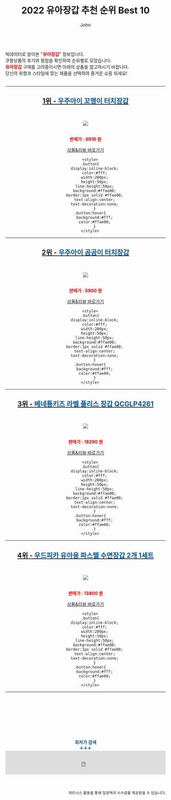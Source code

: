 ﻿---
layout: post
title:  "2022 유아장갑 추천 순위 Best 10"
author: John
categories: [ 출산/육아 ]
tags: [ 유아장갑 ]
image: https://static.coupangcdn.com/image/rs_quotation_api/xvufkqem/9102a238132549649593e5d12c2eb58f.jpg 
description: "2022 유아장갑 추천 순위 Best 10 관련 상품으로 가장 고객 선호도가 높은 제품입니다."
toc: true
toc_sticky: true
---

<br>
빅데이터로 알아본 "<b><font color='#ff0000'>유아장갑</font></b>" 정보입니다.
<br>
쿠팡상품의 후기와 평점을 확인하여 순위별로 모았습니다.
<br>
<b><font color='#ff0000'>유아장갑</font></b>  구매를 고려중이시면 아래의 상품을 참고하시기 바랍니다.
<br>
당신의 취향과 스타일에 맞는 제품을 선택하여 즐거운 쇼핑 되세요!
<br><br>
<hr>
<p>
    
<center><h2><a href="https://link.coupang.com/re/AFFSDP?lptag=AF7307611&pageKey=6079572000&itemId=11262795917&vendorItemId=78539740077&traceid=V0-153-ea3ec80b2d5ea9fe&requestid=20221206223013685119224" target="_blank"><b>1위 - <font color='#01579B'>우주아이 꼬맹이 터치장갑</font></b></a></h2><br>

<a href="https://link.coupang.com/re/AFFSDP?lptag=AF7307611&pageKey=6079572000&itemId=11262795917&vendorItemId=78539740077&traceid=V0-153-ea3ec80b2d5ea9fe&requestid=20221206223013685119224" target="_blank"><img src="https://static.coupangcdn.com/image/rs_quotation_api/xvufkqem/9102a238132549649593e5d12c2eb58f.jpg"></a><br><br>

<b><font color='#ff0000'>판매가 : 6910 원</font></b><br>

<a href="https://link.coupang.com/re/AFFSDP?lptag=AF7307611&pageKey=6079572000&itemId=11262795917&vendorItemId=78539740077&traceid=V0-153-ea3ec80b2d5ea9fe&requestid=20221206223013685119224" target="_blank" class="button">상품&리뷰 바로가기</a><p>

        <style>
        .button{
            display:inline-block;
            color:#fff;
            width:200px;
            height:50px;
            line-height:50px;
            background:#ffae00;
            border:1px solid #ffae00;
            text-align:center;
            text-decoration:none;
            }
        .button:hover{
            background:#fff;
            color:#ffae00;
            }
        </style>

<hr>

<center><h2><a href="https://link.coupang.com/re/AFFSDP?lptag=AF7307611&pageKey=322613261&itemId=1033372556&vendorItemId=5483521765&traceid=V0-153-de9e7f72cffe9b09&requestid=20221206223013685119224" target="_blank"><b>2위 - <font color='#01579B'>우주아이 곰곰이 터치장갑</font></b></a></h2><br>

<a href="https://link.coupang.com/re/AFFSDP?lptag=AF7307611&pageKey=322613261&itemId=1033372556&vendorItemId=5483521765&traceid=V0-153-de9e7f72cffe9b09&requestid=20221206223013685119224" target="_blank"><img src="https://static.coupangcdn.com/image/retail/images/1226014437400413-804a2b65-f749-421c-87f9-d5f2caef17bd.jpg"></a><br><br>

<b><font color='#ff0000'>판매가 : 5900 원</font></b><br>

<a href="https://link.coupang.com/re/AFFSDP?lptag=AF7307611&pageKey=322613261&itemId=1033372556&vendorItemId=5483521765&traceid=V0-153-de9e7f72cffe9b09&requestid=20221206223013685119224" target="_blank" class="button">상품&리뷰 바로가기</a><p>

        <style>
        .button{
            display:inline-block;
            color:#fff;
            width:200px;
            height:50px;
            line-height:50px;
            background:#ffae00;
            border:1px solid #ffae00;
            text-align:center;
            text-decoration:none;
            }
        .button:hover{
            background:#fff;
            color:#ffae00;
            }
        </style>

<hr>

<center><h2><a href="https://link.coupang.com/re/AFFSDP?lptag=AF7307611&pageKey=6895644896&itemId=16567903964&vendorItemId=83753774397&traceid=V0-153-62e7283261874584&requestid=20221206223013685119224" target="_blank"><b>3위 - <font color='#01579B'>베네통키즈 라벨 플리스 장갑 QCGLP4261</font></b></a></h2><br>

<a href="https://link.coupang.com/re/AFFSDP?lptag=AF7307611&pageKey=6895644896&itemId=16567903964&vendorItemId=83753774397&traceid=V0-153-62e7283261874584&requestid=20221206223013685119224" target="_blank"><img src="https://static.coupangcdn.com/image/retail/images/2022/11/05/15/4/1b60b075-7892-40a0-8bcd-767868f0e44d.jpg"></a><br><br>

<b><font color='#ff0000'>판매가 : 18290 원</font></b><br>

<a href="https://link.coupang.com/re/AFFSDP?lptag=AF7307611&pageKey=6895644896&itemId=16567903964&vendorItemId=83753774397&traceid=V0-153-62e7283261874584&requestid=20221206223013685119224" target="_blank" class="button">상품&리뷰 바로가기</a><p>

        <style>
        .button{
            display:inline-block;
            color:#fff;
            width:200px;
            height:50px;
            line-height:50px;
            background:#ffae00;
            border:1px solid #ffae00;
            text-align:center;
            text-decoration:none;
            }
        .button:hover{
            background:#fff;
            color:#ffae00;
            }
        </style>

<hr>

<center><h2><a href="https://link.coupang.com/re/AFFSDP?lptag=AF7307611&pageKey=6888340754&itemId=16529178376&vendorItemId=83822680494&traceid=V0-153-ee592b94be374d2a&requestid=20221206223013685119224" target="_blank"><b>4위 - <font color='#01579B'>우드피카 유아용 파스텔 수면장갑 2개 1세트</font></b></a></h2><br>

<a href="https://link.coupang.com/re/AFFSDP?lptag=AF7307611&pageKey=6888340754&itemId=16529178376&vendorItemId=83822680494&traceid=V0-153-ee592b94be374d2a&requestid=20221206223013685119224" target="_blank"><img src="https://static.coupangcdn.com/image/vendor_inventory/0613/4e94e39240e2a6a7adb332893f61fe6cd444fb6609e1e0ee63bb5110c9dd.jpg"></a><br><br>

<b><font color='#ff0000'>판매가 : 13800 원</font></b><br>

<a href="https://link.coupang.com/re/AFFSDP?lptag=AF7307611&pageKey=6888340754&itemId=16529178376&vendorItemId=83822680494&traceid=V0-153-ee592b94be374d2a&requestid=20221206223013685119224" target="_blank" class="button">상품&리뷰 바로가기</a><p>

        <style>
        .button{
            display:inline-block;
            color:#fff;
            width:200px;
            height:50px;
            line-height:50px;
            background:#ffae00;
            border:1px solid #ffae00;
            text-align:center;
            text-decoration:none;
            }
        .button:hover{
            background:#fff;
            color:#ffae00;
            }
        </style>

<hr>

<br><br><br><br><br><br><br>
<center><b><font color='#01579B' size='medium'>최저가 검색<br>
↓↓↓</font></b></center>
<center><iframe src="https://coupa.ng/b1Tbjx" width="100%" height="75" frameborder="0" scrolling="no" referrerpolicy="unsafe-url"></iframe></center>
<br><br>
<p>
<small>
    <div align="right">파트너스 활동을 통해 일정액의 수수료를 제공받을 수 있습니다.</div>
</small>
</p>
